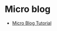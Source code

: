 # Micro blog

* [Micro Blog Tutorial](https://www.sitepoint.com/build-microblog-node-js-git-markdown/)